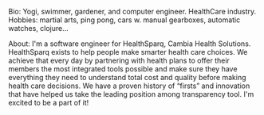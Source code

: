 Bio:
Yogi, swimmer, gardener, and computer engineer. HealthCare industry. Hobbies: martial arts, ping pong, cars w. manual gearboxes, automatic watches, clojure...

About:
I'm a software engineer for HealthSparq, Cambia Health Solutions. HealthSparq exists to help people make smarter health care choices. We achieve that every day by partnering with health plans to offer their members the most integrated tools possible and make sure they have everything they need to understand total cost and quality before making health care decisions. We have a proven history of “firsts” and innovation that have helped us take the leading position among transparency tool. I'm excited to be a part of it! 
